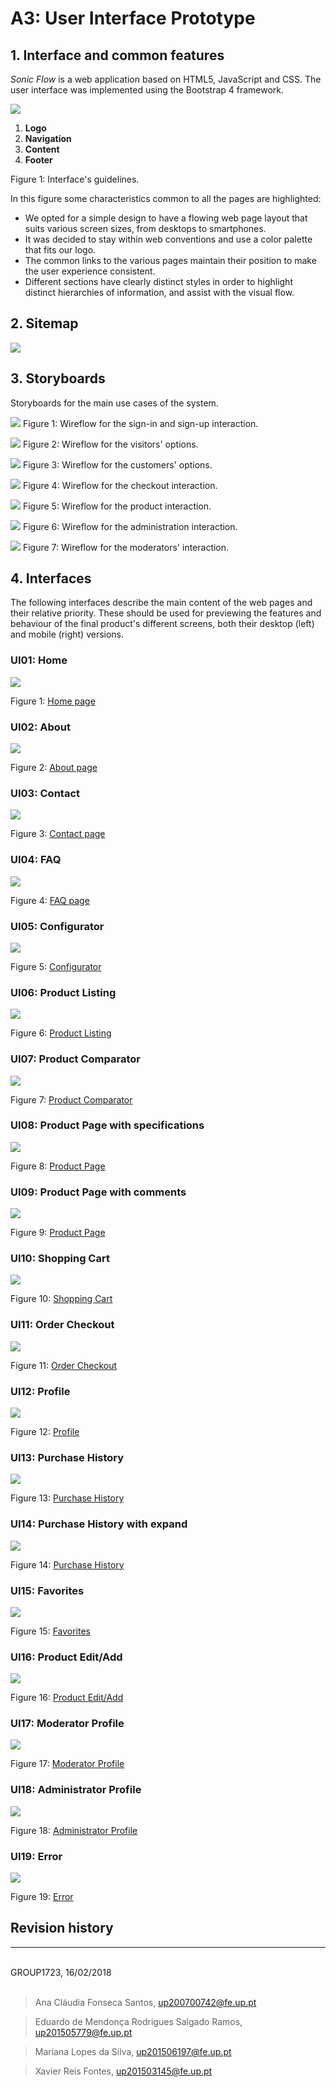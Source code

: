 # A3: User Interface Prototype

## 1. Interface and common features
*Sonic Flow* is a web application based on HTML5, JavaScript and CSS. The user interface was implemented using the Bootstrap 4 framework.

![](./Interfaces/Interface_and_common_features.png)

1. **Logo**
2. **Navigation**
3. **Content**
4. **Footer**

Figure 1: Interface's guidelines.

In this figure some characteristics common to all the pages are highlighted:
* We opted for a simple design to have a flowing web page layout that suits various screen sizes, from desktops to smartphones.
* It was decided to stay within web conventions and use a color palette that fits our logo.
* The common links to the various pages maintain their position to make the user experience consistent.
* Different sections have clearly distinct styles in order to highlight distinct hierarchies of information, and assist with the visual flow.


## 2. Sitemap

![](./A3_sitemap.png)


## 3. Storyboards

Storyboards for the main use cases of the system.

![](./StoryBoards/Wireflow_for_the_sign_in_and_sign_up_interaction.jpg)
Figure 1: Wireflow for the sign-in and sign-up interaction.

![](./StoryBoards/Wireflow_for_the_user_options.jpg)
Figure 2: Wireflow for the visitors' options.

![](./StoryBoards/Wireflow_for_the_customer_options.jpg)
Figure 3: Wireflow for the customers' options.

![](./StoryBoards/Wireflow_for_the_checkout_interaction.jpg)
Figure 4: Wireflow for the checkout interaction.

![](./StoryBoards/Wireflow_for_the_products_interaction.jpg)
Figure 5: Wireflow for the product interaction.

![](./StoryBoards/Wireflow_for_administration_interaction.jpg)
Figure 6: Wireflow for the administration interaction.

![](./StoryBoards/Wireflow_for_moderation_interaction.jpg)
Figure 7: Wireflow for the moderators' interaction.

## 4. Interfaces

The following interfaces describe the main content of the web pages and their relative priority. These should be used for previewing the features and behaviour of the final product's different screens, both their desktop (left) and mobile (right) versions.

### UI01: Home

![](./Interfaces/Home_page.png)

Figure 1: [Home page](https://xfontes42.github.io/lbaw1723/delivery/homepage_visitor.html)

### UI02: About

![](./Interfaces/About_page.png)

Figure 2: [About page](https://xfontes42.github.io/lbaw1723/delivery/aboutpage.html)

### UI03: Contact

![](./Interfaces/Contact_us_page.png)

Figure 3: [Contact page](https://xfontes42.github.io/lbaw1723/delivery/contacts.html)

### UI04: FAQ

![](./Interfaces/FAQ_page.png)

Figure 4: [FAQ page](https://xfontes42.github.io/lbaw1723/delivery/faqpage.html)

### UI05: Configurator

![](./Interfaces/Configurator_page.png)

Figure 5: [Configurator](https://xfontes42.github.io/lbaw1723/delivery/configurator.html)

### UI06: Product Listing

![](./Interfaces/Product_listing_page.png)

Figure 6: [Product Listing](https://xfontes42.github.io/lbaw1723/delivery/productsListpage.html)

### UI07: Product Comparator

![](./Interfaces/Product_Comparator_page.png)

Figure 7: [Product Comparator](https://xfontes42.github.io/lbaw1723/delivery/comparator.html)

### UI08: Product Page with specifications

![](./Interfaces/product_page_specifications.png)

Figure 8: [Product Page](https://xfontes42.github.io/lbaw1723/delivery/product.html)

### UI09: Product Page with comments

![](./Interfaces/product_page_comments.png)

Figure 9: [Product Page](https://xfontes42.github.io/lbaw1723/delivery/product.html)

### UI10: Shopping Cart

![](./Interfaces/shopping_cart_page.png)

Figure 10: [Shopping Cart](https://xfontes42.github.io/lbaw1723/delivery/shoppingCart.html)

### UI11: Order Checkout

![](./Interfaces/checkout_page.png)

Figure 11: [Order Checkout](https://xfontes42.github.io/lbaw1723/delivery/checkoutpage.html)

### UI12: Profile

![](./Interfaces/profile_page.png)

Figure 12: [Profile](https://xfontes42.github.io/lbaw1723/delivery/profilepage.html)

### UI13: Purchase History

![](./Interfaces/purchase_history_page.png)

Figure 13: [Purchase History](https://xfontes42.github.io/lbaw1723/delivery/profilepage.html)

### UI14: Purchase History with expand

![](./Interfaces/purchase_history_expand_page.png)

Figure 14: [Purchase History](https://xfontes42.github.io/lbaw1723/delivery/profilepage.html)

### UI15: Favorites

![](./Interfaces/favorites_list_page.png)

Figure 15: [Favorites](https://xfontes42.github.io/lbaw1723/delivery/profilepage.html)

### UI16: Product Edit/Add

![](./Interfaces/product_edit_page.png)

Figure 16: [Product Edit/Add](https://xfontes42.github.io/lbaw1723/delivery/product_editable.html)

### UI17: Moderator Profile

![](./Interfaces/moderator_page.png)

Figure 17: [Moderator Profile](https://xfontes42.github.io/lbaw1723/delivery/moderator.html)

### UI18: Administrator Profile

![](./Interfaces/administrator_page.png)

Figure 18: [Administrator Profile](https://xfontes42.github.io/lbaw1723/delivery/administration.html)

### UI19: Error

![](./Interfaces/error_page.png)

Figure 19: [Error](https://xfontes42.github.io/lbaw1723/errorpage.html)

## Revision history

***

<br>
GROUP1723, 16/02/2018
<br>
<br>

> Ana Cláudia Fonseca Santos, up200700742@fe.up.pt

> Eduardo de Mendonça Rodrigues Salgado Ramos, up201505779@fe.up.pt

> Mariana Lopes da Silva, up201506197@fe.up.pt

> Xavier Reis Fontes, up201503145@fe.up.pt
